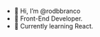 - 👋 Hi, I’m @rodbbranco
- 👀 Front-End Developer.
- 🌱 Currently learning React.

<!---
rodbbranco/rodbbranco is a ✨ special ✨ repository because its `README.md` (this file) appears on your GitHub profile.
You can click the Preview link to take a look at your changes.
--->
